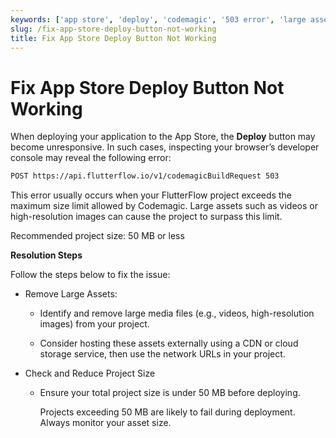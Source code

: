 ```yaml
---
keywords: ['app store', 'deploy', 'codemagic', '503 error', 'large assets']
slug: /fix-app-store-deploy-button-not-working
title: Fix App Store Deploy Button Not Working
---
```


# Fix App Store Deploy Button Not Working

When deploying your application to the App Store, the **Deploy** button may become unresponsive. In such cases, inspecting your browser’s developer console may reveal the following error:

   ```bash
   POST https://api.flutterflow.io/v1/codemagicBuildRequest 503
   ```

This error usually occurs when your FlutterFlow project exceeds the maximum size limit allowed by Codemagic. Large assets such as videos or high-resolution images can cause the project to surpass this limit.

   Recommended project size: 50 MB or less

**Resolution Steps**

Follow the steps below to fix the issue:

   - Remove Large Assets:

      - Identify and remove large media files (e.g., videos, high-resolution images) from your project.

      - Consider hosting these assets externally using a CDN or cloud storage service, then use the network URLs in your project.

   - Check and Reduce Project Size

      - Ensure your total project size is under 50 MB before deploying.

         Projects exceeding 50 MB are likely to fail during deployment. Always monitor your asset size.